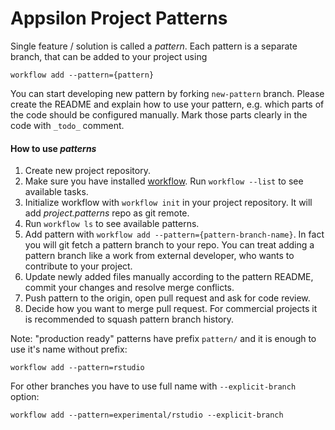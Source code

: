 # Appsilon Project Patterns

Single feature / solution is called a *pattern*. Each pattern is a separate branch,
that can be added to your project using
```
workflow add --pattern={pattern}
```

You can start developing new pattern by forking `new-pattern` branch. Please create the README
and explain how to use your pattern, e.g. which parts of the code should be configured manually.
Mark those parts clearly in the code with `_todo_` comment.

#### How to use *patterns*

1. Create new project repository.
1. Make sure you have installed [workflow](https://github.com/Appsilon/workflow). Run `workflow --list` to see available tasks.
1. Initialize workflow with `workflow init` in your project repository. It will add *project.patterns* repo as git remote.
1. Run `workflow ls` to see available patterns.
1. Add pattern with `workflow add --pattern={pattern-branch-name}`. In fact you will git fetch a pattern branch to your repo.
   You can treat adding a pattern branch like a work from external developer, who wants to contribute to your project.
1. Update newly added files manually according to the pattern README, commit your changes and resolve merge conflicts.
1. Push pattern to the origin, open pull request and ask for code review.
1. Decide how you want to merge pull request. For commercial projects it is recommended to squash pattern branch history.

Note: "production ready" patterns have prefix `pattern/` and it is enough to use it's name without prefix:

```
workflow add --pattern=rstudio
```

For other branches you have to use full name with `--explicit-branch` option:

```
workflow add --pattern=experimental/rstudio --explicit-branch
```
